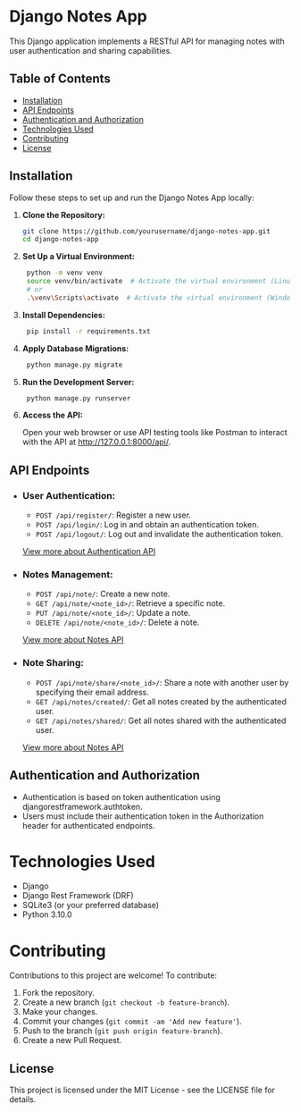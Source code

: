 # Django Notes App

This Django application implements a RESTful API for managing notes with user authentication and sharing capabilities.

## Table of Contents

- [Installation](#installation)
- [API Endpoints](#api-endpoints)
- [Authentication and Authorization](#authentication-and-authorization)
- [Technologies Used](#technologies-used)
- [Contributing](#contributing)
- [License](#license)

## Installation

Follow these steps to set up and run the Django Notes App locally:

1. **Clone the Repository:**

   ```bash
   git clone https://github.com/yourusername/django-notes-app.git
   cd django-notes-app
   ```

2. **Set Up a Virtual Environment:**

   ```bash
    python -m venv venv
    source venv/bin/activate  # Activate the virtual environment (Linux/macOS)
    # or
    .\venv\Scripts\activate  # Activate the virtual environment (Windows)
   ```

3. **Install Dependencies:**

   ```bash
    pip install -r requirements.txt
   ```

4. **Apply Database Migrations:**

   ```bash
    python manage.py migrate
   ```

5. **Run the Development Server:**

   ```bash
    python manage.py runserver
   ```

6. **Access the API:**

   Open your web browser or use API testing tools like Postman to interact with the API at http://127.0.0.1:8000/api/.

## API Endpoints

- ### User Authentication:

  - `POST /api/register/`: Register a new user.
  - `POST /api/login/`: Log in and obtain an authentication token.
  - `POST /api/logout/`: Log out and invalidate the authentication token.

  [View more about Authentication API](authreadme.md)

- ### Notes Management:

  - `POST /api/note/`: Create a new note.
  - `GET /api/note/<note_id>/`: Retrieve a specific note.
  - `PUT /api/note/<note_id>/`: Update a note.
  - `DELETE /api/note/<note_id>/`: Delete a note.

  [View more about Notes API](notereadme.md)

- ### Note Sharing:

  - `POST /api/note/share/<note_id>/`: Share a note with another user by specifying their email address.
  - `GET /api/notes/created/`: Get all notes created by the authenticated user.
  - `GET /api/notes/shared/`: Get all notes shared with the authenticated user.

  [View more about Notes API](notereadme.md)

## Authentication and Authorization

- Authentication is based on token authentication using djangorestframework.authtoken.
- Users must include their authentication token in the Authorization header for authenticated endpoints.

# Technologies Used

- Django
- Django Rest Framework (DRF)
- SQLite3 (or your preferred database)
- Python 3.10.0

# Contributing

Contributions to this project are welcome! To contribute:

1. Fork the repository.
2. Create a new branch (`git checkout -b feature-branch`).
3. Make your changes.
4. Commit your changes (`git commit -am 'Add new feature'`).
5. Push to the branch (`git push origin feature-branch`).
6. Create a new Pull Request.

## License

This project is licensed under the MIT License - see the LICENSE file for details.
